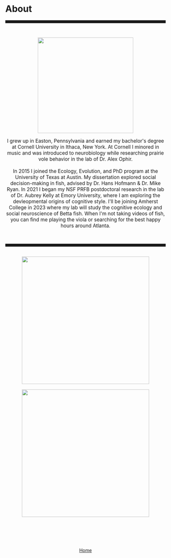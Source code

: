 <body>
		
<div class="container">
<div class="blurb">
<h1>About</h1>
<hr style="height:9px;color:#84949B"><br>

<p><center><img src="/images/kelly3.png" height="300"> </center></p>

<p style="text-align:center;font-size:110%">I grew up in Easton, Pennsylvania and earned my bachelor's degree at Cornell University in Ithaca, New York. At Cornell I minored in music and was introduced to neurobiology while researching prairie vole behavior in the lab of Dr. Alex Ophir. <br><br> In 2015 I joined the Ecology, Evolution, and PhD program at the University of Texas at Austin. My dissertation explored social decision-making in fish, advised by Dr. Hans Hofmann & Dr. Mike Ryan. In 2021 I began my NSF PRFB postdoctoral research in the lab of Dr. Aubrey Kelly at Emory University, where I am exploring the devleopmental origins of cognitive style. I'll be joining Amherst College in 2023 where my lab will study the cognitive ecology and social neuroscience of Betta fish. When I'm not taking videos of fish, you can find me playing the viola or searching for the best happy hours around Atlanta.</p>

<br>
<hr style="height:9px;color:#84949B"><br>

<center><img src="/images/Bigbend1.JPG" height="400"><br><br>
<center><img src="/images/Jack1.JPG" height="400">
	
<br/><br/>

	
<br><br><a href="../">Home</a>
